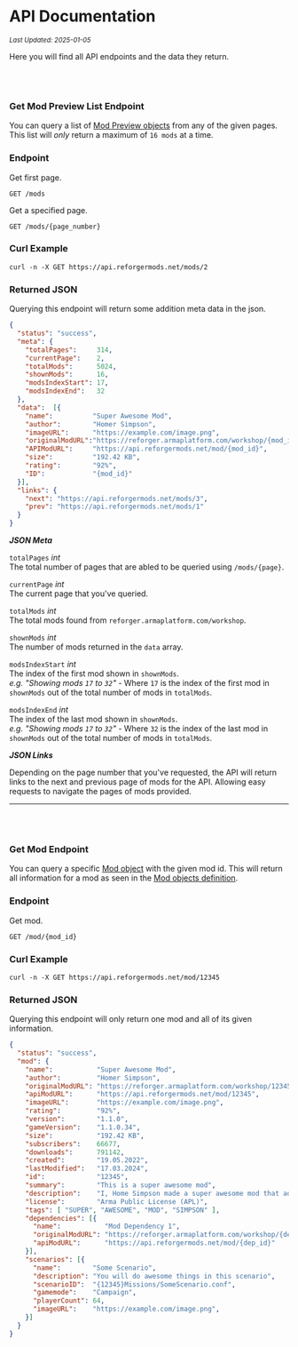 # API Documentation
<sup>*Last Updated: 2025-01-05*</sup>

Here you will find all API endpoints and the data they return.

<br><br>

### **Get Mod Preview List Endpoint**

You can query a list of [Mod Preview objects](?page=documentation/mods) from any of the given pages.
This list will *only* return a maximum of `16 mods` at a time.

### **Endpoint**
Get first page.
```
GET /mods
```

Get a specified page.
```
GET /mods/{page_number}
```

### **Curl Example**
```
curl -n -X GET https://api.reforgermods.net/mods/2
```

### **Returned JSON**

Querying this endpoint will return some addition meta data in the json.
```json
{
  "status": "success",
  "meta": {
    "totalPages":     314,
    "currentPage":    2,
    "totalMods":      5024,
    "shownMods":      16,
    "modsIndexStart": 17,
    "modsIndexEnd":   32
  },
  "data":  [{
    "name":          "Super Awesome Mod",
    "author":        "Homer Simpson",
    "imageURL":      "https://example.com/image.png",
    "originalModURL":"https://reforger.armaplatform.com/workshop/{mod_id}",
    "APIModURL":     "https://api.reforgermods.net/mod/{mod_id}",
    "size":          "192.42 KB",
    "rating":        "92%",
    "ID":            "{mod_id}"
  }],
  "links": {
    "next": "https://api.reforgermods.net/mods/3",
    "prev": "https://api.reforgermods.net/mods/1"
  }
}
```

***JSON Meta***

`totalPages` *int*\
The total number of pages that are abled to be queried using `/mods/{page}`.

`currentPage` *int*\
The current page that you've queried.

`totalMods` *int*\
The total mods found from `reforger.armaplatform.com/workshop`.

`shownMods` *int*\
The number of mods returned in the `data` array.

`modsIndexStart` *int*\
The index of the first mod shown in `shownMods`.\
*e.g. "Showing mods `17` to `32`"*  - Where `17` is the index of the first mod in `shownMods` out of the total number of mods in `totalMods`.

`modsIndexEnd` *int*\
The index of the last mod shown in `shownMods`.\
*e.g. "Showing mods `17` to `32`"*  - Where `32` is the index of the last mod in `shownMods` out of the total number of mods in `totalMods`.

***JSON Links***

Depending on the page number that you've requested, the API will return links to the next and previous page of mods for the API.
Allowing easy requests to navigate the pages of mods provided.
___
<br><br>

### **Get Mod Endpoint**

You can query a specific [Mod object](?page=documentation/mods) with the given mod id.
This will return all information for a mod as seen in the [Mod objects definition](?page=documentation/mods).

### **Endpoint**
Get mod.
```
GET /mod/{mod_id}
```

### **Curl Example**
```
curl -n -X GET https://api.reforgermods.net/mod/12345
```

### **Returned JSON**

Querying this endpoint will only return one mod and all of its given information.
```json
{
  "status": "success",
  "mod": {
    "name":           "Super Awesome Mod",
    "author":         "Homer Simpson",
    "originalModURL": "https://reforger.armaplatform.com/workshop/12345",
    "apiModURL":      "https://api.reforgermods.net/mod/12345",
    "imageURL":       "https://example.com/image.png",
    "rating":         "92%",
    "version":        "1.1.0",
    "gameVersion":    "1.1.0.34",
    "size":           "192.42 KB",
    "subscribers":    66677,
    "downloads":      791142,
    "created":        "19.05.2022",
    "lastModified":   "17.03.2024",
    "id":             "12345",
    "summary":        "This is a super awesome mod",
    "description":    "I, Home Simpson made a super awesome mod that adds so much cool stuff to arma reforger!",
    "license":        "Arma Public License (APL)",
    "tags": [ "SUPER", "AWESOME", "MOD", "SIMPSON" ],
    "dependencies": [{
      "name":           "Mod Dependency 1",
      "originalModURL": "https://reforger.armaplatform.com/workshop/{dep_id}",
      "apiModURL":      "https://api.reforgermods.net/mod/{dep_id}"
    }],
    "scenarios": [{
      "name":        "Some Scenario",
      "description": "You will do awesome things in this scenario",
      "scenarioID":  "{12345}Missions/SomeScenario.conf",
      "gamemode":    "Campaign",
      "playerCount": 64,
      "imageURL":    "https://example.com/image.png",
    }]
  }
}
```
